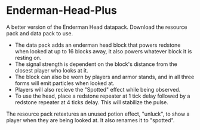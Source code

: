 # Enderman-Head-Plus
 A better version of the Enderman Head datapack.
Download the resource pack and data pack to use.

* The data pack adds an enderman head block that powers redstone when looked at up to 16 blocks away, it also powers whatever block it is resting on.
* The signal strength is dependent on the block's distance from the closest player who looks at it.
* The block can also be worn by players and armor stands, and in all three forms will emit particles when looked at.
* Players will also recieve the "Spotted" effect while being observed.
* To use the head, place a redstone repeater at 1 tick delay followed by a redstone repeater at 4 ticks delay. This will stabilize the pulse.

The resource pack retextures an unused potion effect, "unluck", to show a player when they are being looked at. It also renames it to "spotted".
